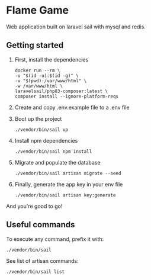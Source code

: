 # Flame Game

Web application built on laravel sail with mysql and redis.

## Getting started

1. First, install the dependencies
    ```shell
    docker run --rm \
    -u "$(id -u):$(id -g)" \
    -v "$(pwd):/var/www/html" \
    -w /var/www/html \
    laravelsail/php83-composer:latest \
    composer install --ignore-platform-reqs
    ```
2. Create and copy .env.example file to a .env file
3. Boot up the project
    ```shell
    ./vendor/bin/sail up
    ```
4. Install npm dependencies
   ```shell
   ./vendor/bin/sail npm install
   ```

5. Migrate and populate the database
    ```shell
    ./vendor/bin/sail artisan migrate --seed
    ```

6. Finally, generate the app key in your env file
    ```shell
    ./vendor/bin/sail artisan key:generate
    ```

And you're good to go!

## Useful commands

To execute any command, prefix it with:

```shell
./vendor/bin/sail
```

See list of artisan commands:

```shell
./vendor/bin/sail list
```
